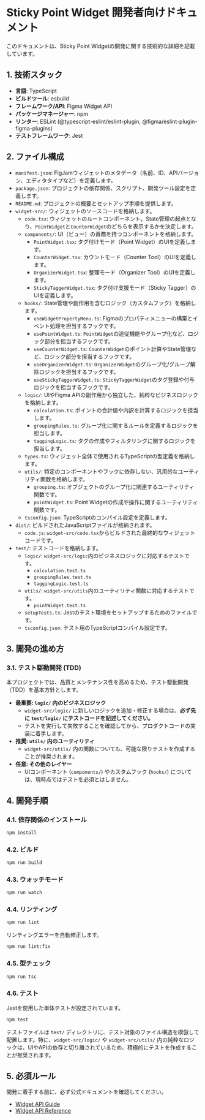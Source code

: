 # Sticky Point Widget 開発者向けドキュメント

このドキュメントは、Sticky Point Widgetの開発に関する技術的な詳細を記載しています。

## 1. 技術スタック

- **言語**: TypeScript
- **ビルドツール**: esbuild
- **フレームワーク/API**: Figma Widget API
- **パッケージマネージャー**: npm
- **リンター**: ESLint (@typescript-eslint/eslint-plugin, @figma/eslint-plugin-figma-plugins)
- **テストフレームワーク**: Jest

## 2. ファイル構成

- `manifest.json`: FigJamウィジェットのメタデータ（名前、ID、APIバージョン、エディタタイプなど）を定義します。
- `package.json`: プロジェクトの依存関係、スクリプト、開発ツール設定を定義します。
- `README.md`: プロジェクトの概要とセットアップ手順を提供します。
- `widget-src/`: ウィジェットのソースコードを格納します。
    - `code.tsx`: ウィジェットのルートコンポーネント。State管理の起点となり、`PointWidget`と`CounterWidget`のどちらを表示するかを決定します。
    - `components/`: UI（ビュー）の責務を持つコンポーネントを格納します。
        - `PointWidget.tsx`: タグ付けモード（Point Widget）のUIを定義します。
        - `CounterWidget.tsx`: カウントモード（Counter Tool）のUIを定義します。
        - `OrganizerWidget.tsx`: 整理モード（Organizer Tool）のUIを定義します。
        - `StickyTaggerWidget.tsx`: タグ付け支援モード（Sticky Tagger）のUIを定義します。
    - `hooks/`: State管理や副作用を含むロジック（カスタムフック）を格納します。
        - `useWidgetPropertyMenu.ts`: Figmaのプロパティメニューの構築とイベント処理を担当するフックです。
        - `usePointWidget.ts`: `PointWidget`の追従機能やグループ化など、ロジック部分を担当するフックです。
        - `useCounterWidget.ts`: `CounterWidget`のポイント計算やState管理など、ロジック部分を担当するフックです。
        - `useOrganizerWidget.ts`: `OrganizerWidget`のグループ化/グループ解除ロジックを担当するフックです。
        - `useStickyTaggerWidget.ts`: `StickyTaggerWidget`のタグ登録や付与ロジックを担当するフックです。
    - `logic/`: UIやFigma APIの副作用から独立した、純粋なビジネスロジックを格納します。
        - `calculation.ts`: ポイントの合計値や内訳を計算するロジックを担当します。
        - `groupingRules.ts`: グループ化に関するルールを定義するロジックを担当します。
        - `taggingLogic.ts`: タグの作成やフィルタリングに関するロジックを担当します。
    - `types.ts`: ウィジェット全体で使用されるTypeScriptの型定義を格納します。
    - `utils/`: 特定のコンポーネントやフックに依存しない、汎用的なユーティリティ関数を格納します。
        - `grouping.ts`: オブジェクトのグループ化に関連するユーティリティ関数です。
        - `pointWidget.ts`: Point Widgetの作成や操作に関するユーティリティ関数です。
    - `tsconfig.json`: TypeScriptのコンパイル設定を定義します。
- `dist/`: ビルドされたJavaScriptファイルが格納されます。
    - `code.js`: `widget-src/code.tsx`からビルドされた最終的なウィジェットコードです。
- `test/`: テストコードを格納します。
    - `logic/`: `widget-src/logic`内のビジネスロジックに対応するテストです。
        - `calculation.test.ts`
        - `groupingRules.test.ts`
        - `taggingLogic.test.ts`
    - `utils/`: `widget-src/utils`内のユーティリティ関数に対応するテストです。
        - `pointWidget.test.ts`
    - `setupTests.ts`: Jestのテスト環境をセットアップするためのファイルです。
    - `tsconfig.json`: テスト用のTypeScriptコンパイル設定です。

## 3. 開発の進め方

### 3.1. テスト駆動開発 (TDD)

本プロジェクトでは、品質とメンテナンス性を高めるため、テスト駆動開発（TDD）を基本方針とします。

-   **最重要: `logic/` 内のビジネスロジック**
    -   `widget-src/logic/` に新しいロジックを追加・修正する場合は、**必ず先に `test/logic/` にテストコードを記述してください。**
    -   テストを実行して失敗することを確認してから、プロダクトコードの実装に着手します。
-   **推奨: `utils/` 内のユーティリティ**
    -   `widget-src/utils/` 内の関数についても、可能な限りテストを作成することが推奨されます。
-   **任意: その他のレイヤー**
    -   UIコンポーネント (`components/`) やカスタムフック (`hooks/`) については、現時点ではテストを必須とはしません。

## 4. 開発手順

### 4.1. 依存関係のインストール

```bash
npm install
```

### 4.2. ビルド

```bash
npm run build
```

### 4.3. ウォッチモード

```bash
npm run watch
```

### 4.4. リンティング

```bash
npm run lint
```

リンティングエラーを自動修正します。

```bash
npm run lint:fix
```

### 4.5. 型チェック

```bash
npm run tsc
```

### 4.6. テスト

Jestを使用した単体テストが設定されています。

```bash
npm test
```

テストファイルは `test/` ディレクトリに、テスト対象のファイル構造を模倣して配置します。特に、`widget-src/logic/` や `widget-src/utils/` 内の純粋なロジックは、UIやAPIの依存と切り離されているため、積極的にテストを作成することが推奨されます。

## 5. 必須ルール

開発に着手する前に、必ず公式ドキュメントを確認してください。

- [Widget API Guide](https://www.figma.com/widget-docs/)
- [Widget API Reference](https://www.figma.com/widget-docs/api/api-reference/)